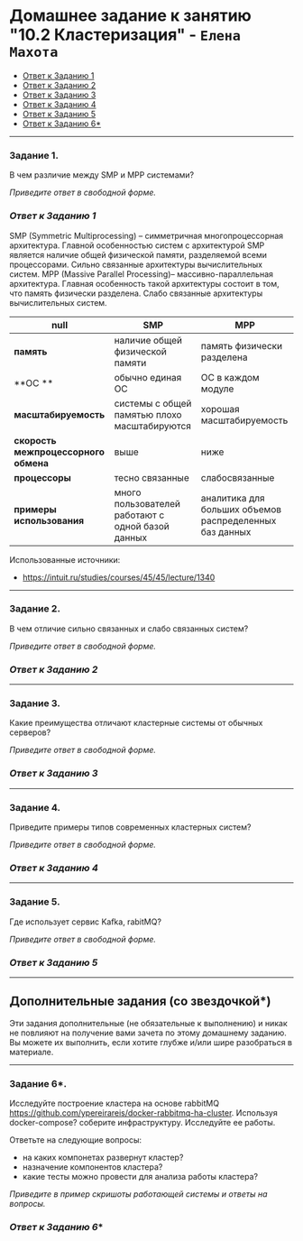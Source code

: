 # Домашнее задание к занятию "10.2 Кластеризация" - `Елена Махота`

- [Ответ к Заданию 1](#1)
- [Ответ к Заданию 2](#2)
- [Ответ к Заданию 3](#3)
- [Ответ к Заданию 4](#4)
- [Ответ к Заданию 5](#5)
- [Ответ к Заданию 6*](#6)


---

### Задание 1. 

В чем различие между SMP и MPP системами?

*Приведите ответ в свободной форме.*


### *<a name="1">Ответ к Заданию 1</a>*

SMP (Symmetric Multiprocessing) – симметричная многопроцессорная архитектура. Главной особенностью систем с архитектурой SMP является наличие общей физической памяти, разделяемой всеми процессорами. Cильно связанные  архитектуры вычислительных систем.
MPP (Massive Parallel Processing)– массивно-параллельная архитектура. Главная особенность такой архитектуры состоит в том, что память физически разделена. Cлабо связанные архитектуры вычислительных систем.

| **null**                             | **SMP**                                           | **MPP**                                                 |
|--------------------------------------|---------------------------------------------------|---------------------------------------------------------|
| **память**                           | наличие общей физической памяти                   | память физически разделена                              |
| **ОС **                              | обычно единая ОС                                  | ОС в каждом модуле                                      |
| **масштабируемость**                 | системы с общей памятью плохо масштабируются      | хорошая масштабируемость                                |
| **скорость межпроцессорного обмена** | выше                                              | ниже                                                    |
| **процессоры**                       | тесно связанные                                   | слабосвязанные                                          |
| **примеры использования**            | много пользователей работают с одной базой данных | аналитика для больших объемов распределенных баз данных |


Использованные источники:
- https://intuit.ru/studies/courses/45/45/lecture/1340 




---

### Задание 2.

В чем отличие сильно связанных и слабо связанных систем?

*Приведите ответ в свободной форме.*

### *<a name="2">Ответ к Заданию 2</a>*


---

### Задание 3.

Какие преимущества отличают кластерные системы от обычных серверов?

*Приведите ответ в свободной форме.*

### *<a name="3">Ответ к Заданию 3</a>*



---

### Задание 4.

Приведите примеры типов современных кластерных систем?

*Приведите ответ в свободной форме.*


### *<a name="4">Ответ к Заданию 4</a>*



---

### Задание 5.

Где использует сервис Kafka, rabitMQ?

*Приведите ответ в свободной форме.*


### *<a name="5">Ответ к Заданию 5</a>*


---

## Дополнительные задания (со звездочкой*)
Эти задания дополнительные (не обязательные к выполнению) и никак не повлияют на получение вами зачета по этому домашнему заданию. Вы можете их выполнить, если хотите глубже и/или шире разобраться в материале.

---

### Задание 6*.

Исследуйте построение кластера на основе rabbitMQ https://github.com/ypereirareis/docker-rabbitmq-ha-cluster. 
Используя docker-compose? соберите инфраструктуру. Исследуйте ее работы.

Ответьте на следующие вопросы:

- на каких компонетах развернут кластер?
- назначение компонентов кластера?
- какие тесты можно провести для анализа работы кластера?

*Приведите в пример скришоты работающей системы и ответы на вопросы.*

### *<a name="6">Ответ к Заданию 6*</a>*
